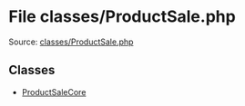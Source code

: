 File classes/ProductSale.php
=========

Source: [classes/ProductSale.php](https://github.com/PrestaShop/PrestaShop/blob/1.6.0.3/classes/ProductSale.php)


Classes
-------

* [ProductSaleCore](class.ProductSaleCore.md)

